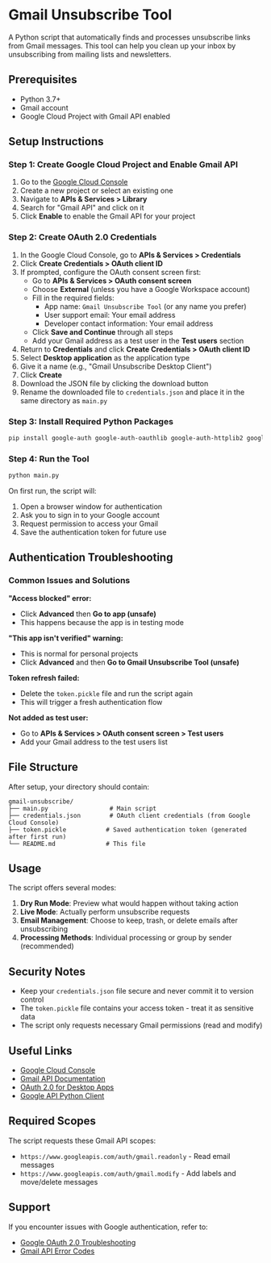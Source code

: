 # Gmail Unsubscribe Tool

A Python script that automatically finds and processes unsubscribe links from Gmail messages. This tool can help you clean up your inbox by unsubscribing from mailing lists and newsletters.

## Prerequisites

- Python 3.7+
- Gmail account
- Google Cloud Project with Gmail API enabled

## Setup Instructions

### Step 1: Create Google Cloud Project and Enable Gmail API

1. Go to the [Google Cloud Console](https://console.cloud.google.com/)
2. Create a new project or select an existing one
3. Navigate to **APIs & Services > Library**
4. Search for "Gmail API" and click on it
5. Click **Enable** to enable the Gmail API for your project

### Step 2: Create OAuth 2.0 Credentials

1. In the Google Cloud Console, go to **APIs & Services > Credentials**
2. Click **Create Credentials > OAuth client ID**
3. If prompted, configure the OAuth consent screen first:
   - Go to **APIs & Services > OAuth consent screen**
   - Choose **External** (unless you have a Google Workspace account)
   - Fill in the required fields:
     - App name: `Gmail Unsubscribe Tool` (or any name you prefer)
     - User support email: Your email address
     - Developer contact information: Your email address
   - Click **Save and Continue** through all steps
   - Add your Gmail address as a test user in the **Test users** section
4. Return to **Credentials** and click **Create Credentials > OAuth client ID**
5. Select **Desktop application** as the application type
6. Give it a name (e.g., "Gmail Unsubscribe Desktop Client")
7. Click **Create**
8. Download the JSON file by clicking the download button
9. Rename the downloaded file to `credentials.json` and place it in the same directory as `main.py`

### Step 3: Install Required Python Packages

```bash
pip install google-auth google-auth-oauthlib google-auth-httplib2 google-api-python-client requests
```

### Step 4: Run the Tool

```bash
python main.py
```

On first run, the script will:
1. Open a browser window for authentication
2. Ask you to sign in to your Google account
3. Request permission to access your Gmail
4. Save the authentication token for future use

## Authentication Troubleshooting

### Common Issues and Solutions

**"Access blocked" error:**
- Click **Advanced** then **Go to app (unsafe)**
- This happens because the app is in testing mode

**"This app isn't verified" warning:**
- This is normal for personal projects
- Click **Advanced** and then **Go to Gmail Unsubscribe Tool (unsafe)**

**Token refresh failed:**
- Delete the `token.pickle` file and run the script again
- This will trigger a fresh authentication flow

**Not added as test user:**
- Go to **APIs & Services > OAuth consent screen > Test users**
- Add your Gmail address to the test users list

## File Structure

After setup, your directory should contain:
```
gmail-unsubscribe/
├── main.py                 # Main script
├── credentials.json        # OAuth client credentials (from Google Cloud Console)
├── token.pickle           # Saved authentication token (generated after first run)
└── README.md              # This file
```

## Usage

The script offers several modes:

1. **Dry Run Mode**: Preview what would happen without taking action
2. **Live Mode**: Actually perform unsubscribe requests
3. **Email Management**: Choose to keep, trash, or delete emails after unsubscribing
4. **Processing Methods**: Individual processing or group by sender (recommended)

## Security Notes

- Keep your `credentials.json` file secure and never commit it to version control
- The `token.pickle` file contains your access token - treat it as sensitive data
- The script only requests necessary Gmail permissions (read and modify)

## Useful Links

- [Google Cloud Console](https://console.cloud.google.com/)
- [Gmail API Documentation](https://developers.google.com/gmail/api)
- [OAuth 2.0 for Desktop Apps](https://developers.google.com/identity/protocols/oauth2/native-app)
- [Google API Python Client](https://github.com/googleapis/google-api-python-client)

## Required Scopes

The script requests these Gmail API scopes:
- `https://www.googleapis.com/auth/gmail.readonly` - Read email messages
- `https://www.googleapis.com/auth/gmail.modify` - Add labels and move/delete messages

## Support

If you encounter issues with Google authentication, refer to:
- [Google OAuth 2.0 Troubleshooting](https://developers.google.com/identity/protocols/oauth2/troubleshooting)
- [Gmail API Error Codes](https://developers.google.com/gmail/api/guides/handle-errors)